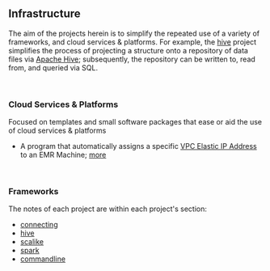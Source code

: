 <br>

## Infrastructure

The aim of the projects herein is to simplify the repeated use of a variety of frameworks, and cloud services & platforms.  For example,
the [hive](./hive/README.md) project simplifies the process of projecting a structure onto a repository of data files
via [Apache Hive](https://hive.apache.org/); subsequently, the repository can be written to, read from, and queried
via SQL.

<br>

### Cloud Services & Platforms

Focused on templates and small software packages that ease or aid the use of cloud services & platforms

* A program that automatically assigns a specific [VPC Elastic IP Address](https://docs.aws.amazon.com/vpc/latest/userguide/vpc-eips.html) to an EMR Machine; [more](./cloud/amazon/internetprotocol)

<br>

### Frameworks

The notes of each project are within each project's section:

* [connecting](./frameworks/connecting/README.md)
* [hive](./frameworks/hive/README.md)
* [scalike](./frameworks/scalike/README.md)
* [spark](./frameworks/spark/README.md)
* [commandline](./frameworks/commandline/README.md)
